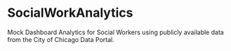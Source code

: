 # SocialWorkAnalytics
Mock Dashboard Analytics for Social Workers using publicly available data from the City of Chicago Data Portal.
